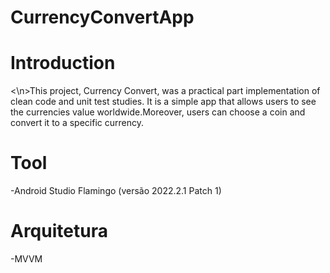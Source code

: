 # CurrencyConvertApp

# Introduction
<\n>This project, Currency Convert, was a practical part implementation of clean code and unit test studies. It is a simple app that allows users to see the currencies value worldwide.Moreover, users can choose a coin and convert it to a specific currency.

# Tool
-Android Studio Flamingo (versão 2022.2.1 Patch 1)

# Arquitetura
-MVVM

